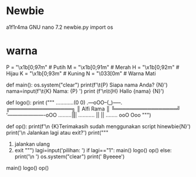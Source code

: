 # Newbie
a1f1r4ma
GNU nano 7.2                                  newbie.py
import os
# warna
P = "\x1b[0;97m" # Putih
M = "\x1b[0;91m" # Merah
H = "\x1b[0;92m" # Hijau
K = "\x1b[0;93m" # Kuning
N = "\033[0m"    # Warna Mati

def main():
  os.system("clear")
  print(f'\t{P} Siapa nama Anda? {N}')
  nama=input(f'\t{K} Nama: {P} ')
  print (f'\n\t{H} Hallo {nama} {N}')

def logo():
  print ("""
 …………(0 0)
.—oOO–(_)—–.
╔═════════════════╗
║    Alfi Rama    ║
╚═════════════════╝
‘———————-oOO
……...|__|__|
……….. || ||
…….. ooO Ooo
""")

def op():
  print(f'\n {K}Terimakasih sudah menggunakan script hinewbie{N}')
  print('\n Jalankan lagi atau exit?')
  print("""
1. jalankan ulang
2. exit
""")
  lagi=input('pilihan: ')
  if lagi=="1":
    main()
    logo()
    op()
  else:
    print('\n ')
    os.system("clear")
    print(' Byeeee')

main()
logo()
op()
